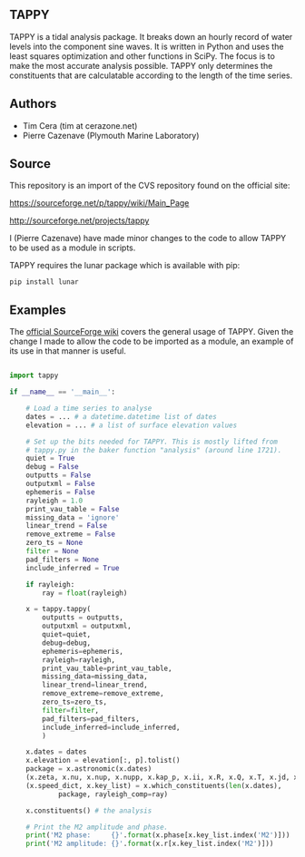 TAPPY
-----

TAPPY is a tidal analysis package. It breaks down an hourly record of water levels into the component sine waves. It is written in Python and uses the least squares optimization and other functions in SciPy. The focus is to make the most accurate analysis possible. TAPPY only determines the constituents that are calculatable according to the length of the time series.

Authors
-------

* Tim Cera (tim at cerazone.net)
* Pierre Cazenave (Plymouth Marine Laboratory)

Source
------

This repository is an import of the CVS repository found on the official site:

https://sourceforge.net/p/tappy/wiki/Main_Page

http://sourceforge.net/projects/tappy

I (Pierre Cazenave) have made minor changes to the code to allow TAPPY to be used as a module in scripts.

TAPPY requires the lunar package which is available with pip:

    pip install lunar

Examples
--------

The [official SourceForge wiki](http://sourceforge.net/p/tappy/wiki/Main_Page) covers the general usage of TAPPY. Given the change I made to allow the code to be imported as a module, an example of its use in that manner is useful.

```python

import tappy

if __name__ == '__main__':

    # Load a time series to analyse
    dates = ... # a datetime.datetime list of dates
    elevation = ... # a list of surface elevation values

    # Set up the bits needed for TAPPY. This is mostly lifted from
    # tappy.py in the baker function "analysis" (around line 1721).
    quiet = True
    debug = False
    outputts = False
    outputxml = False
    ephemeris = False
    rayleigh = 1.0
    print_vau_table = False
    missing_data = 'ignore'
    linear_trend = False
    remove_extreme = False
    zero_ts = None
    filter = None
    pad_filters = None
    include_inferred = True

    if rayleigh:
        ray = float(rayleigh)

    x = tappy.tappy(
        outputts = outputts,
        outputxml = outputxml,
        quiet=quiet,
        debug=debug,
        ephemeris=ephemeris,
        rayleigh=rayleigh,
        print_vau_table=print_vau_table,
        missing_data=missing_data,
        linear_trend=linear_trend,
        remove_extreme=remove_extreme,
        zero_ts=zero_ts,
        filter=filter,
        pad_filters=pad_filters,
        include_inferred=include_inferred,
        )

    x.dates = dates
    x.elevation = elevation[:, p].tolist()
    package = x.astronomic(x.dates)
    (x.zeta, x.nu, x.nup, x.nupp, x.kap_p, x.ii, x.R, x.Q, x.T, x.jd, x.s, x.h, x.N, x.p, x.p1) = package
    (x.speed_dict, x.key_list) = x.which_constituents(len(x.dates),
            package, rayleigh_comp=ray)

    x.constituents() # the analysis

    # Print the M2 amplitude and phase.
    print('M2 phase:     {}'.format(x.phase[x.key_list.index('M2')]))
    print('M2 amplitude: {}'.format(x.r[x.key_list.index('M2')]))

```
